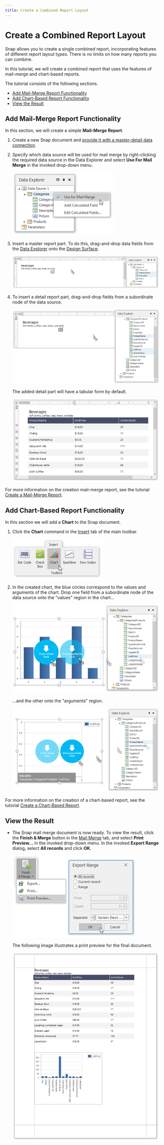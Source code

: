 ```yaml
---
title: Create a Combined Report Layout
---
```

# Create a Combined Report Layout
Snap allows you to create a single combined report, incorporating features of different report layout types. There is no limits on how many reports you can combine.

In this tutorial, we will create a combined report that uses the features of mail-merge and chart-based reports.

The tutorial consists of the following sections.
* [Add Mail-Merge Report Functionality](#mailmerge)
* [Add Chart-Based Report Functionality](#chart)
* [View the Result](#result)

## <a name="mailmerge"/>Add Mail-Merge Report Functionality
In this section, we will create a simple **Mail-Merge Report**.
1. Create a new Snap document and [provide it with a master-detail data connection](../../../../interface-elements-for-desktop/articles/snap-reporting-engine/connect-to-data/create-a-master-detail-data-source.md).
2. Specify which data source will be used for mail merge by right-clicking the required data source in the Data Explorer and select **Use For Mail Merge** in the invoked drop-down menu.
	
	![combined-report-0](../../../images/Img23854.png)
3. Insert a master report part. To do this, drag-and-drop data fields from the [Data Explorer](../../../../interface-elements-for-desktop/articles/snap-reporting-engine/graphical-user-interface/snap-application-elements/data-explorer.md) onto the  [Design Surface](../../../../interface-elements-for-desktop/articles/snap-reporting-engine/graphical-user-interface/snap-application-elements/design-surface.md).
	
	![combined-report-1](../../../images/Img23857.png)
4. To insert a detail report part, drag-and-drop fields from a subordinate node of the data source.
	
	![combined-report-2](../../../images/Img23858.png)
	
	The added detail part will have a tabular form by default.
	
	![combined-report-7](../../../images/Img23864.png)

For more information on the creation mail-merge report, see the tutorial [Create a Mail-Merge Report](../../../../interface-elements-for-desktop/articles/snap-reporting-engine/create-a-report-layout/create-a-mail-merge-report.md).

## <a name="chart"/>Add Chart-Based Report Functionality
In this section we will add a **Chart** to the Snap document.
1. Click the **Chart** command in the [Insert](../../../../interface-elements-for-desktop/articles/snap-reporting-engine/graphical-user-interface/main-toolbar/general-tools-insert.md) tab of the main toolbar.
	
	![combined-report-3](../../../images/Img23859.png)
2. In the created chart, the blue circles correspond to the values and arguments of the chart. Drop one field from a subordinate node of the data source onto the "values" region in the chart...
	
	![combined-report-4](../../../images/Img23860.png)
	
	...and the other onto the "arguments" region.
	
	![combined-report-5](../../../images/Img23861.png)

For more information on the creation of a chart-based report, see the tutorial [Create a Chart-Based Report](../../../../interface-elements-for-desktop/articles/snap-reporting-engine/create-a-report-layout/create-a-chart-based-report.md).

## <a name="result"/>View the Result
* The Snap mail merge document is now ready. To view the result, click the **Finish &amp; Merge** button in the [Mail Merge](../../../../interface-elements-for-desktop/articles/snap-reporting-engine/graphical-user-interface/main-toolbar/data-tools-mail-merge.md) tab, and select **Print Preview...** in the invoked  drop-down menu. In the invoked **Export Range** dialog, select **All records** and click **OK**.
	
	![snap-mail-merge-print-preview](../../../images/Img22411.png)
	
	The following image illustrates a print preview for the final document.
	
	![combined-report-6](../../../images/Img23862.png)